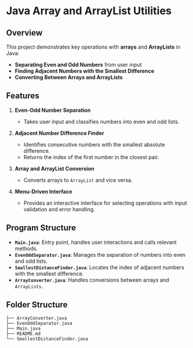 # Java Array and ArrayList Utilities

## Overview
This project demonstrates key operations with **arrays** and **ArrayLists** in Java:
- **Separating Even and Odd Numbers** from user input
- **Finding Adjacent Numbers with the Smallest Difference**
- **Converting Between Arrays and ArrayLists**

## Features
1. **Even-Odd Number Separation**  
   - Takes user input and classifies numbers into even and odd lists.

2. **Adjacent Number Difference Finder**  
   - Identifies consecutive numbers with the smallest absolute difference.
   - Returns the index of the first number in the closest pair.

3. **Array and ArrayList Conversion**  
   - Converts arrays to `ArrayList` and vice versa.

4. **Menu-Driven Interface**  
   - Provides an interactive interface for selecting operations with input validation and error handling.

## Program Structure
- **`Main.java`**: Entry point, handles user interactions and calls relevant methods.
- **`EvenOddSeparator.java`**: Manages the separation of numbers into even and odd lists.
- **`SmallestDistanceFinder.java`**: Locates the index of adjacent numbers with the smallest difference.
- **`ArrayConverter.java`**: Handles conversions between arrays and `ArrayLists`.

## Folder Structure
```plaintext
├── ArrayConverter.java
├── EvenOddSeparator.java
├── Main.java
├── README.md
└── SmallestDistanceFinder.java
```
